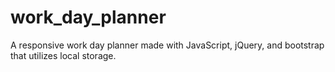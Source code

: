 # work_day_planner

A responsive work day planner made with JavaScript, jQuery, and bootstrap that utilizes local storage.